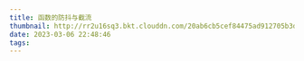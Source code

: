 ```yaml
---
title: 函数的防抖与截流
thumbnail: http://rr2u16sq3.bkt.clouddn.com/20ab6cb5cef84475ad912705b3d5da51.webp
date: 2023-03-06 22:48:46
tags:
---
```

